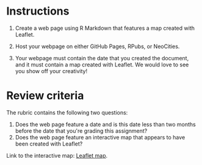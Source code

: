 # Instructions
1. Create a web page using R Markdown that features a map created with Leaflet.

2. Host your webpage on either GitHub Pages, RPubs, or NeoCities.

3. Your webpage must contain the date that you created the document, and it must contain a map created with Leaflet. We would love to see you show off your creativity! 

# Review criteria

The rubric contains the following two questions:

1. Does the web page feature a date and is this date less than two months before the date that you're grading this assignment?
2. Does the web page feature an interactive map that appears to have been created with Leaflet?


Link to the interactive map: [Leaflet map](https://rpubs.com/frostik92/748727).

